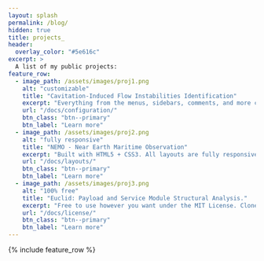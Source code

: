 ```yaml
---
layout: splash
permalink: /blog/
hidden: true
title: projects_
header:
  overlay_color: "#5e616c"
excerpt: >
  A list of my public projects:
feature_row:
  - image_path: /assets/images/proj1.png
    alt: "customizable"
    title: "Cavitation-Induced Flow Instabilities Identification"
    excerpt: "Everything from the menus, sidebars, comments, and more can be configured or set with YAML Front Matter."
    url: "/docs/configuration/"
    btn_class: "btn--primary"
    btn_label: "Learn more"
  - image_path: /assets/images/proj2.png
    alt: "fully responsive"
    title: "NEMO - Near Earth Maritime Observation"
    excerpt: "Built with HTML5 + CSS3. All layouts are fully responsive with helpers to augment your content."
    url: "/docs/layouts/"
    btn_class: "btn--primary"
    btn_label: "Learn more"
  - image_path: /assets/images/proj3.png
    alt: "100% free"
    title: "Euclid: Payload and Service Module Structural Analysis."
    excerpt: "Free to use however you want under the MIT License. Clone it, fork it, customize it... whatever!"
    url: "/docs/license/"
    btn_class: "btn--primary"
    btn_label: "Learn more"      
---
```


{% include feature_row %}